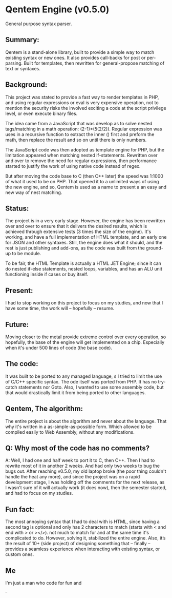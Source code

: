 # Qentem Engine (v0.5.0)
General purpose syntax parser.

## Summary:
Qentem is a stand-alone library, built to provide a simple way to match existing syntax or new ones. It also provides call-backs for post or per-parsing. Built for templates, then rewritten for general-propose matching of text or syntaxes.

## Background:
This project was stated to provide a fast way to render templates in PHP, and using regular expressions or eval is very expensive operation, not to mention the security risks the involved exciting a code at the script privilege level, or even execute binary files.

The idea came from a JavaScript that was develop as to solve nested tags/matching in a math operation: (2-1)*(5(2/2)). Regular expression was uses in a recursive function to extract the inner () first and preform the math, then replace the result and so on until there is only numbers.

The JavaScript code was then adopted as template engine for PHP, but the limitation appeared when matching nested if-statements. Rewritten over and over to remove the need for regular expressions, then performance started to justify the work of using native code instead of regex.

But after moving the code base to C (then C++ later) the speed was 1:1000 of what it used to be on PHP. That opened it to a unlimited ways of using the new engine, and so, Qentem is used as a name to present a an easy and new way of nest matching.

## Status:
The project is in a very early stage. However, the engine has been rewritten over and over to ensure that it delivers the desired results, which is achieved through extensive tests (3 times the size of the engine). It's working, and have a full implementation of HTML template, and an early one for JSON and other syntaxes. Still, the engine does what it should, and the rest is just publishing and add-ons, as the code was built from the ground-up to be module.

To be fair, the HTML Template is actually a HTML JET Engine; since it can do nested if-else statements, nested loops, variables, and has an ALU unit functioning inside if cases or buy itself.

## Present:
I had to stop working on this project to focus on my studies, and now that I have some time, the work will – hopefully – resume.

## Future:
Moving closer to the metal provide extreme control over every operation, so hopefully, the base of the engine will get implemented on a chip. Especially when it's under 500 lines of code (the base code).

## The code:
It was built to be ported to any managed language, s I tried to limit the use of C/C++ specific syntax. The ode itself was ported from PHP. It has no try-catch statements nor Goto. Also, I wanted to use some assembly code, but that would drastically limit it from being ported to other languages.

## Qentem, The algorithm:
The entire project is about the algorithm and never about the language. That why it's written in a as-simple-as-possible form. Which allowed to be compiled easily to Web Assembly, without any modifications.

## Q: Why most of the code has no comments?
A: Well, I had one and half week to port it to C, then C++. Then I had to rewrite most of it in another 2 weeks. And had only two weeks to bug the bugs out. After reaching v0.5.0, my old laptop broke (the poor thing couldn't handle the heat any more), and since the project was on a rapid development stage, I was holding off the comments for the next release, as I wasn't sure of it will actually work (it does now), then the semester started, and had to focus on my studies.

## Fun fact:
The most annoying syntax that I had to deal with is HTML, since having a second tag is optional and only has 2 characters to match (starts with < and end with > or ></>). not much to match for and at the same time it's complicated to do. However, solving it, stabilized the entire engine. Also, it’s the result of 10+ (side project) of designing something that – finally – provides a seamless experience when interacting with existing syntax, or custom ones.

## Me
I'm just a man who code for fun and $$$$.
